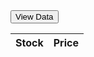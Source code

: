 <html>
<head>
    <title>Stock Data</title>
    <script src="https://code.jquery.com/jquery-3.6.0.min.js"></script>
    <style>
        .sortable {
            cursor: pointer;
        }
        .favorite {
            color: gold;
            cursor: pointer;
        }
    </style>
    <script>
        var favorites = []; // Array to store the favorite stocks
        function refreshTable() {
            var symbols = ["AAPL", "GOOGL", "MSFT", "AMZN", "TSLA"]; // Replace with your desired stock symbols
            var tableRows = [];
            symbols.forEach(function(symbol) {$.ajax({
                    url: "https://apidojo-yahoo-finance-v1.p.rapidapi.com/market/v2/get-quotes",
                    headers: {
                        "X-RapidAPI-Key": "24a738dc44msh1340883298de7f6p133977jsnb8399f963780",
                        "X-RapidAPI-Host": "apidojo-yahoo-finance-v1.p.rapidapi.com"
                    },
                    data: {
                        symbols: symbol,
                        region: "US"
                    },
                    success: function(response) {
                        console.log(response);
                        var quoteData = response.quoteResponse.result[0];
                        var stockName = quoteData.symbol;
                        var latestPrice = quoteData.regularMarketPrice.raw.toFixed(2);
                        console.log("Stock: " + stockName + ", Price: " + latestPrice);
                        var tableRow = {
                            symbol: stockName,
                            price: latestPrice,
                            favorite: favorites.includes(stockName)
                        };
                        tableRows.push(tableRow);
                        renderTable(tableRows);
                    },
                    error: function(xhr, status, error) {
                        console.log("Error:", status, error);
                    }
                });
            });
        }
        function renderTable(tableRows) {
            var $tableBody = $("#stock-table tbody");$tableBody.empty();
            for (var i = 0; i < tableRows.length; i++) {
                var row = tableRows[i];
                var favoriteIcon = row.favorite ? '<span class="favorite" onclick="toggleFavorite(' + i + ')">&#9733;</span>' : '<span class="favorite" onclick="toggleFavorite(' + i + ')">&#9734;</span>';
                var tableRow = "<tr>" +
                    "<td>" + row.symbol + favoriteIcon + "</td>" +
                    "<td>" + row.price + "</td>" +
                    "</tr>";$tableBody.append(tableRow);
            }
        }
        function sortTable(columnIndex) {
            var $table = $("#stock-table");
            var rows = $table.find("tbody tr").toArray();  
            rows.sort(function(a, b) {
                var aValue = $(a).find("td").eq(columnIndex).text();
                var bValue = $(b).find("td").eq(columnIndex).text();     
                if (columnIndex === 0) {
                    return aValue.localeCompare(bValue); // Sort alphabetically for stock column
                } else {
                    return parseFloat(bValue) - parseFloat(aValue); // Sort numerically for other columns
                }
            }); $table.find("tbody").empty().append(rows);
        }
        function toggleFavorite(rowIndex) {
            var $table = $("#stock-table");
            var $row = $table.find("tbody tr").eq(rowIndex);
            var stockName = $row.find("td").eq(0).text();
            if (favorites.includes(stockName)) {
                favorites = favorites.filter(function(value) {
                    return value !== stockName;
                });   $row.find(".favorite").html("&#9734;");
            } else {
                favorites.push(stockName);$row.find(".favorite").html("&#9733;");
            }
        }
    </script>
</head>
<body>
    <button onclick="refreshTable()">View Data</button>
    <table id="stock-table">
        <thead>
            <tr>
                <th class="sortable" onclick="sortTable(0)">Stock</th>
                <th class="sortable" onclick="sortTable(1)">Price</th>
            </tr>
        </thead>
        <tbody>
            <!-- The table body will be populated with data fetched from the API -->
        </tbody>
    </table>
</body>
</html>